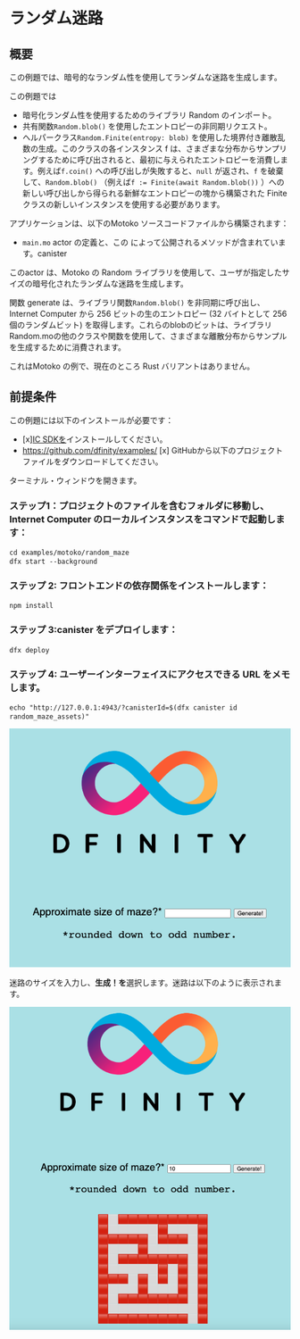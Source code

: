 # ランダム迷路

## 概要

この例題では、暗号的なランダム性を使用してランダムな迷路を生成します。

この例題では

- 暗号化ランダム性を使用するためのライブラリ Random のインポート。
- 共有関数`Random.blob()` を使用したエントロピーの非同期リクエスト。
- ヘルパークラス`Random.Finite(entropy: blob)` を使用した境界付き離散乱数の生成。このクラスの各インスタンス f は、さまざまな分布からサンプリングするために呼び出されると、最初に与えられたエントロピーを消費します。例えば`f.coin()` への呼び出しが失敗すると、`null` が返され、`f` を破棄して、`Random.blob()` （例えば`f := Finite(await Random.blob())` ）への新しい呼び出しから得られる新鮮なエントロピーの塊から構築された Finite クラスの新しいインスタンスを使用する必要があります。

アプリケーションは、以下のMotoko ソースコードファイルから構築されます：

- `main.mo` actor の定義と、この によって公開されるメソッドが含まれています。canister

このactor は、Motoko の Random ライブラリを使用して、ユーザが指定したサイズの暗号化されたランダムな迷路を生成します。

関数 generate は、ライブラリ関数`Random.blob()` を非同期に呼び出し、Internet Computer から 256 ビットの生のエントロピー (32 バイトとして 256 個のランダムビット) を取得します。これらのblobのビットは、ライブラリRandom.moの他のクラスや関数を使用して、さまざまな離散分布からサンプルを生成するために消費されます。

これはMotoko の例で、現在のところ Rust バリアントはありません。

## 前提条件

この例題には以下のインストールが必要です：

- \[x\][IC SDKを](../developer-docs/setup/install/index.mdx)インストールしてください。
- https://github.com/dfinity/examples/ \[x\] GitHubから以下のプロジェクトファイルをダウンロードしてください。

ターミナル・ウィンドウを開きます。

### ステップ1：プロジェクトのファイルを含むフォルダに移動し、Internet Computer のローカルインスタンスをコマンドで起動します：

    cd examples/motoko/random_maze
    dfx start --background

### ステップ 2: フロントエンドの依存関係をインストールします：

    npm install

### ステップ 3:canister をデプロイします：

    dfx deploy

### ステップ 4: ユーザーインターフェイスにアクセスできる URL をメモします。

    echo "http://127.0.0.1:4943/?canisterId=$(dfx canister id random_maze_assets)"

![Maze interface](./_attachments/maze1.png)

迷路のサイズを入力し、**生成！を**選択します。迷路は以下のように表示されます。

![Random maze](./_attachments/maze2.png)

<!---
# Random maze

## Overview

The example generates a random maze using cryptographic randomness.

It illustrates:

- Importing library Random to use cryptographic randomness.
- Make asynchronous requests for entropy using shared function `Random.blob()`.
- Generating bounded, discrete random numbers using helper class `Random.Finite(entropy: blob)`. Each instance, f, of this class consumes its initially supplied entropy as it is called to sample from various distributions. Calls to, for example `f.coin()` can fail by returning `null`, requiring `f` to be discarded in favour of a fresh instance of the Finite class, constructed from a fresh blob of entropy obtained from a new call to `Random.blob()` (for example `f := Finite(await Random.blob())`).

The application is built from the following Motoko source code file:

- `main.mo`: contains the actor definition and methods exposed by this canister.

This actor use Motoko's Random library to generate a cryptographically random maze of user-specified size.

Function generate, calls library function `Random.blob()` asynchronously to obtain 256-bits of raw entropy (256 random bits as 32 bytes) from the Internet Computer. It makes these calls on demand as it is constructing a maze. The bits of these blobs are consumed to generate samples from a variety of discrete distributions using some of the other classes and functions of library Random.mo.

This is a Motoko example that does not currently have a Rust variant. 

## Prerequisites
This example requires an installation of:

- [x] Install the [IC SDK](../developer-docs/setup/install/index.mdx).
- [x] Download the following project files from GitHub: https://github.com/dfinity/examples/

Begin by opening a terminal window.

### Step 1: Navigate into the folder containing the project's files and start a local instance of the Internet Computer with the command:

```
cd examples/motoko/random_maze
dfx start --background
```

### Step 2: Install front-end dependencies:

```
npm install
```

### Step 3: Deploy the canister:

```
dfx deploy
```

### Step 4: Take note of the URL at which the user interface is accessible.

```
echo "http://127.0.0.1:4943/?canisterId=$(dfx canister id random_maze_assets)"
```

![Maze interface](./_attachments/maze1.png)

Enter a size for the maze, then select **Generate!**. The maze will be displayed below.

![Random maze](./_attachments/maze2.png)

-->

